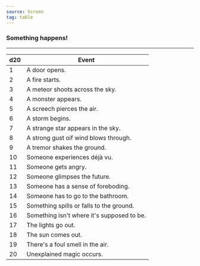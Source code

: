```yaml
---
source: Screen 
tag: table
---
```


### Something happens!
---
|d20|Event|
|----|------------|
|1|A door opens.|
|2|A fire starts.|
|3|A meteor shoots across the sky.|
|4|A monster appears.|
|5|A screech pierces the air.|
|6|A storm begins.|
|7|A strange star appears in the sky.|
|8|A strong gust oif wind blows through.|
|9|A tremor shakes the ground.|
|10|Someone experiences déjà vu.|
|11|Someone gets angry.|
|12|Someone glimpses the future.|
|13|Someone has a sense of foreboding.|
|14|Someone has to go to the bathroom.|
|15|Something spills or falls to the ground.|
|16|Something isn't where it's supposed to be.|
|17|The lights go out.|
|18|The sun comes out.|
|19|There's a foul smell in the air.|
|20|Unexplained magic occurs.|
